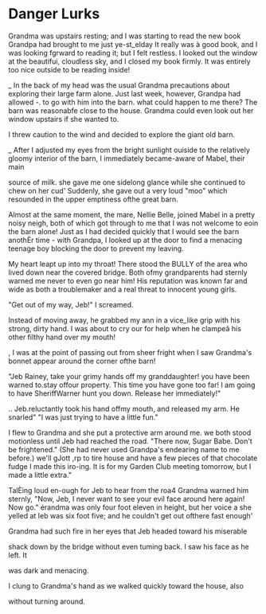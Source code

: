 Danger Lurks
============

Grandma was upstairs resting; and I was starting to read the new book Grandpa had
brought to me just ye-st_elday It really was à good book, and I was looking fgrward
to reading it; but I felt restless. I looked out the window at the beautifui,
cloudless sky, and I closed my book firmly. It was entirely too nice outside to be
reading inside!

_ In the back of my head was the usual Grandma precautions about exploring their
large farm alone. Just last week, however, Grandpa had allowed -. to go with him into
the barn. what could happen to me there? The barn was reasonabfe close to the house.
Grandma could even look out her window upstairs if she wanted to.

I threw caution to the wind and decided to explore the giant old barn.

_ After I adjusted my eyes from the bright sunlight ouiside to the relatively gloomy
interior of the barn, I immediately became-aware of Mabel, their main

source of milk. she gave me one sidelong glance while she continued to chew on her
cud' Suddenly, she gave out a very loud "moo" which resounded in the upper emptiness
ofthe great barn.

Almost at the same moment, the mare, Nellie Belle, joined Mabel in a pretty noisy
neigh, both of which got through to me that I was not welcome to eoin the barn alone!
Just as I had decided quickly that I would see the barn anothËr time - with Grandpa,
I looked up at the door to find a menacing teenage boy blocking the door to prevent
my leaving.

My heart leapt up into my throat! There stood the BULLY of the area who lived down
near the covered bridge. Both ofmy grandparents had sternly warned me never to even
go near him! His reputation was known far and wide as both a troublemaker and a real
threat to innocent young girls.

"Get out of my way, Jeb!" I screamed.

Instead of moving away, he grabbed my ann in a vice_like grip with his strong, dirty
hand. I was about to cry our for help when he clampeâ his other filthy hand over my
mouth!

, I was at the point of passing out from sheer fright when I saw Grandma's bonnet
appear around the corner ofthe barn!

"Jeb Rainey, take your grimy hands off my granddaughter! you have been warned to.stay
offour property. This time you have gone too far! I am going to have SheriffWarner
hunt you down. Release her immediately!"

.. Jeb.reluctantly took his hand offmy mouth, and released my arm. He snarled" "I
was just trying to have a little fun."

I flew to Grandma and she put a protective arm around me. we both stood motionless
until Jeb had reached the road. "There now, Sugar Babe. Don't be frightened." (She
had never used Grandpa's endearing name to me before.) we'll gJott ,rp to tire house
and have a few pieces of that chocolate fudge I made this iro-ing. It is for my
Garden Club meeting tomorrow, but I made a little extra."

TalÈing loud en-ough for Jeb to hear from the roa4 Grandma warned him sternly, "Now,
Jeb, I never want to see your evil face around here again! Now go." érandma was only
four foot eleven in height, but her voice a she yelled at Ieb was six foot five; and
he couldn't get out ofthere fast enough'

Grandma had such fire in her eyes that Jeb headed toward his miserable

shack down by the bridge without even tuming back. I saw his face as he left. It

was dark and menacing.

I clung to Grandma's hand as we walked quickly toward the house, also

without turning around.
